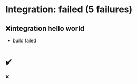 # Integration: **failed** (5 failures)

## ❌integration hello world
- build failed
```

```

## ✔️ 


❌

